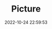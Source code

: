 ---
weight: 1
images:
- /images/edited/173.jpeg
title: Picture
date: 2022-10-24 22:59:53
tags: [luminar neo,work,dog,bench]
---